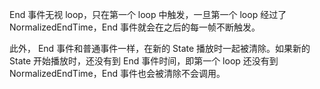 End 事件无视 loop，只在第一个 loop 中触发，一旦第一个 loop 经过了 NormalizedEndTime，End 事件就会在之后的每一帧不断触发。

此外， End 事件和普通事件一样，在新的 State 播放时一起被清除。如果新的 State 开始播放时，还没有到 End 事件时间，即第一个 loop 还没有到 NormalizedEndTime，End 事件也会被清除不会调用。
